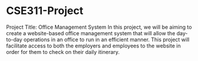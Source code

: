 # CSE311-Project
Project Title: Office Management System
In this project, we will be aiming to create a website-based office management system that
will allow the day-to-day operations in an office to run in an efficient manner. This project will
facilitate access to both the employers and employees to the website in order for them to
check on their daily itinerary.
